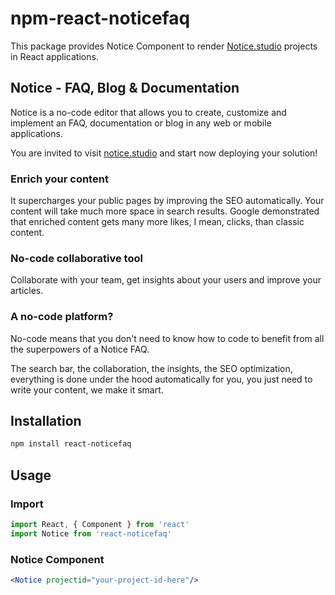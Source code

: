 # npm-react-noticefaq
This package provides Notice Component to render [Notice.studio](https://notice.studio/) projects in React applications.

## Notice - FAQ, Blog & Documentation
Notice is a no-code editor that allows you to create, customize and implement an FAQ, documentation or blog in any web or mobile applications.

You are invited to visit [notice.studio](https://notice.studio/) and start now deploying your solution!

### Enrich your content
It supercharges your public pages by improving the SEO automatically. Your content will take much more space in search results. Google demonstrated that enriched content gets many more likes, I mean, clicks, than classic content.

### No-code collaborative tool
Collaborate with your team, get insights about your users and improve your articles.

### A no-code platform?
No-code means that you don't need to know how to code to benefit from all the superpowers of a Notice FAQ.

The search bar, the collaboration, the insights, the SEO optimization, everything is done under the hood automatically for you, you just need to write your content, we make it smart.


## Installation

```bash
npm install react-noticefaq
```

## Usage

### Import
```jsx
import React, { Component } from 'react'
import Notice from 'react-noticefaq'
```

### Notice Component 
```jsx
<Notice projectid="your-project-id-here"/>
```

